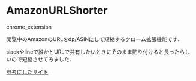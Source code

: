# AmazonURLShorter
chrome_extension


閲覧中のAmazonのURLをdp/ASINにして短縮するクローム拡張機能です．


slackやlineで誰かとURLで共有したいときにそのまま貼り付けると長ったらしいので短縮させてみました．


[参考にしたサイト](https://qiita.com/a01sa01to/items/bd7b18b4ec3dc6c46b32)
